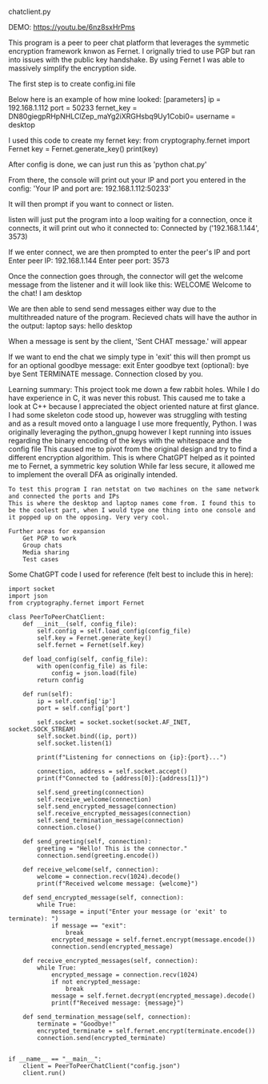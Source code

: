chatclient.py

DEMO: https://youtu.be/6nz8sxHrPms

This program is a peer to peer chat platform that leverages the symmetic encryption framework knwon as Fernet. I orignally tried to use PGP but ran into issues with the public key handshake.
By using Fernet I was able to massively simplify the encryption side.

The first step is to create config.ini file

Below here is an example of how mine looked:
    [parameters]
    ip = 192.168.1.112
    port = 50233
    fernet_key = DN80giegpRHpNHLClZep_maYg2iXRGHsbq9Uy1Cobi0=
    username = desktop

I used this code to create my fernet key:
    from cryptography.fernet import Fernet
    key = Fernet.generate_key()
    print(key)


After config is done, we can just run this as 'python chat.py'

From there, the console will print out your IP and port you entered in the config:
'Your IP and port are: 192.168.1.112:50233'

It will then prompt if you want to connect or listen.

listen will just put the program into a loop waiting for a connection, once it connects, it will print out who it connected to:
Connected by ('192.168.1.144', 3573)

If we enter connect, we are then prompted to enter the peer's IP and port
Enter peer IP: 192.168.1.144
Enter peer port: 3573

Once the connection goes through, the connector will get the welcome message from the listener and it will look like this:
WELCOME Welcome to the chat! I am desktop

We are then able to send send messages either way due to the multithreaded nature of the program. Recieved chats will have the author in the output:
laptop says: hello desktop

When a message is sent by the client, 'Sent CHAT message.' will appear

If we want to end the chat we simply type in 'exit' this will then prompt us for an optional goodbye message:
exit
Enter goodbye text (optional): bye bye
Sent TERMINATE message.
Connection closed by you.


Learning summary:
    This project took me down a few rabbit holes. While I do have experience in C, it was never this robust. This caused me to take a look at C++ because I appreciated the object oriented nature at first glance.
    I had some skeleton code stood up, however was struggling with testing and as a result moved onto a language I use more frequently, Python.
    I was originally leveraging the python_gnupg however I kept running into issues regarding the binary encoding of the keys with the whitespace and the config file
    This caused me to pivot from the original design and try to find a different encryption algorithim. This is where ChatGPT helped as it pointed me to Fernet, a symmetric key solution
    While far less secure, it allowed me to implement the overall DFA as originally intended.

    To test this program I ran netstat on two machines on the same network and connected the ports and IPs
    This is where the desktop and laptop names come from. I found this to be the coolest part, when I would type one thing into one console and it popped up on the opposing. Very very cool.
    
    Further areas for expansion
        Get PGP to work
        Group chats
        Media sharing 
        Test cases



Some ChatGPT code I used for reference (felt best to include this in here):

    import socket
    import json
    from cryptography.fernet import Fernet

    class PeerToPeerChatClient:
        def __init__(self, config_file):
            self.config = self.load_config(config_file)
            self.key = Fernet.generate_key()
            self.fernet = Fernet(self.key)

        def load_config(self, config_file):
            with open(config_file) as file:
                config = json.load(file)
            return config

        def run(self):
            ip = self.config['ip']
            port = self.config['port']

            self.socket = socket.socket(socket.AF_INET, socket.SOCK_STREAM)
            self.socket.bind((ip, port))
            self.socket.listen(1)

            print(f"Listening for connections on {ip}:{port}...")

            connection, address = self.socket.accept()
            print(f"Connected to {address[0]}:{address[1]}")

            self.send_greeting(connection)
            self.receive_welcome(connection)
            self.send_encrypted_message(connection)
            self.receive_encrypted_messages(connection)
            self.send_termination_message(connection)
            connection.close()

        def send_greeting(self, connection):
            greeting = "Hello! This is the connector."
            connection.send(greeting.encode())

        def receive_welcome(self, connection):
            welcome = connection.recv(1024).decode()
            print(f"Received welcome message: {welcome}")

        def send_encrypted_message(self, connection):
            while True:
                message = input("Enter your message (or 'exit' to terminate): ")
                if message == "exit":
                    break
                encrypted_message = self.fernet.encrypt(message.encode())
                connection.send(encrypted_message)

        def receive_encrypted_messages(self, connection):
            while True:
                encrypted_message = connection.recv(1024)
                if not encrypted_message:
                    break
                message = self.fernet.decrypt(encrypted_message).decode()
                print(f"Received message: {message}")

        def send_termination_message(self, connection):
            terminate = "Goodbye!"
            encrypted_terminate = self.fernet.encrypt(terminate.encode())
            connection.send(encrypted_terminate)


    if __name__ == "__main__":
        client = PeerToPeerChatClient("config.json")
        client.run()

